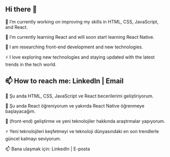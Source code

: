 ## Hi there 👋


🔭 I’m currently working on improving my skills in HTML, CSS, JavaScript, and React.

🌱 I’m currently learning React and will soon start learning React Native.

💬 I am researching front-end development and new technologies.

⚡ I love exploring new technologies and staying updated with the latest trends in the tech world.

📫 How to reach me: LinkedIn | Email
------------------------------------------------------------------------------------------------------
🔭 Şu anda HTML, CSS, JavaScript ve React becerilerimi geliştiriyorum.

🌱 Şu anda React öğreniyorum ve yakında React Native öğrenmeye başlayacağım.

💬 (front-end) geliştirme ve yeni teknolojiler hakkında araştrmalar yapıyorum.

⚡ Yeni teknolojileri keşfetmeyi ve teknoloji dünyasındaki en son trendlerle güncel kalmayı seviyorum.

📫 Bana ulaşmak için: LinkedIn | E-posta


